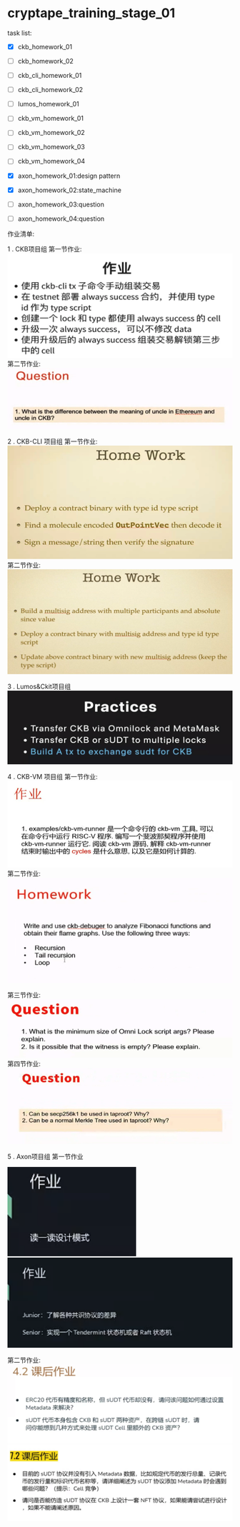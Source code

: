 # cryptape_training_stage_01


task list:

- [x] ckb_homework_01
- [ ] ckb_homework_02
- [ ] ckb_cli_homework_01
- [ ] ckb_cli_homework_02
- [ ] lumos_homework_01
- [ ] ckb_vm_homework_01
- [ ] ckb_vm_homework_02
- [ ] ckb_vm_homework_03
- [ ] ckb_vm_homework_04
- [x] axon_homework_01:design pattern
- [x] axon_homework_02:state_machine
- [ ] axon_homework_03:question
- [ ] axon_homework_04:question


作业清单:

1 .  CKB项目组
第一节作业:
![作业](list/ckb_01 "")
第二节作业:
![作业](list/ckb_02 "")


2 . CKB-CLI 项目组
第一节作业:
![作业](list/ckb_cli_01 "")
第二节作业:
![作业](list/ckb_cli_02 "")


3 . Lumos&Ckit项目组
![作业](list/lumos_01 "")

4 . CKB-VM 项目组
第一节作业:
![作业](list/ckb_vm_01 "")
第二节作业:
![作业](list/ckb_vm_02 "")

第三节作业:
![作业](list/ckb_vm_03 "")
第四节作业:
![作业](list/ckb_vm_04 "")



5 . Axon项目组
第一节作业

![作业](list/axon_01_01 "")
![作业](list/axon_01_02 "")


第二节作业:
![作业](list/axon_02_01 "")
![作业](list/axon_02_02 "")
